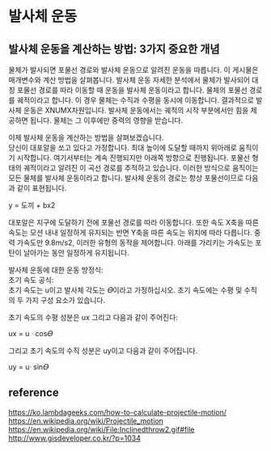 # 발사체 운동 

## 발사체 운동을 계산하는 방법: 3가지 중요한 개념

물체가 발사되면 포물선 경로와 발사체 운동으로 알려진 운동을 따릅니다.  이 게시물은 매개변수와 계산 방법을 살펴봅니다. 발사체 운동 자세한 분석에서 물체가 발사되어 대칭 포물선 경로를 따라 이동할 때 운동을 발사체 운동이라고 합니다. 물체의 포물선 경로를 궤적이라고 합니다. 이 경우 물체는 수직과 수평을 동시에 이동합니다. 결과적으로 발사체 운동은 XNUMX차원입니다. 발사체 운동에서는 궤적의 시작 부분에서만 힘을 제공하면 됩니다. 물체는 그 이후에만 중력의 영향을 받습니다.  

이제 발사체 운동을 계산하는 방법을 살펴보겠습니다.  
당신이 대포알을 쏘고 있다고 가정합니다. 최대 높이에 도달할 때까지 위아래로 움직이기 시작합니다. 여기서부터는 계속 진행되지만 아래쪽 방향으로 진행됩니다. 포물선 형태의 궤적이라고 알려진 이 곡선 경로를 추적하고 있습니다. 이러한 방식으로 움직이는 모든 물체를 발사체 운동이라고 합니다. 발사체 운동의 경로는 항상 포물선이므로 다음과 같이 표현됩니다.  

y = 도끼 + bx2  

대포알은 지구에 도달하기 전에 포물선 경로를 따라 이동합니다. 또한 속도 X축을 따른 속도는 모션 내내 일정하게 유지되는 반면 Y축을 따른 속도는 위치에 따라 다릅니다. 중력 가속도만 9.8m/s2, 이러한 유형의 동작을 제어합니다. 아래를 가리키는 가속도는 포탄이 날아가는 동안 일정하게 유지됩니다. 

발사체 운동에 대한 운동 방정식:  
초기 속도 공식:  
초기 속도는 u이고 발사체 각도는 𝛳이라고 가정하십시오. 초기 속도에는 수평 및 수직의 두 가지 구성 요소가 있습니다.  

초기 속도의 수평 성분은 ux 그리고 다음과 같이 주어진다:

 ux = u ᐧ cos𝛳

그리고 초기 속도의 수직 성분은 uy이고 다음과 같이 주어집니다.

 uy = uᐧ sin𝛳

## reference 

https://ko.lambdageeks.com/how-to-calculate-projectile-motion/  
https://en.wikipedia.org/wiki/Projectile_motion  
https://en.wikipedia.org/wiki/File:Inclinedthrow2.gif#file  
http://www.gisdeveloper.co.kr/?p=1034  

